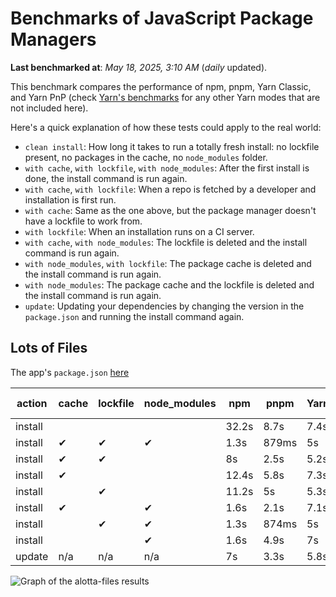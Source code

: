 # Benchmarks of JavaScript Package Managers

**Last benchmarked at**: _May 18, 2025, 3:10 AM_ (_daily_ updated).

This benchmark compares the performance of npm, pnpm, Yarn Classic, and Yarn PnP (check [Yarn's benchmarks](https://yarnpkg.com/benchmarks) for any other Yarn modes that are not included here).

Here's a quick explanation of how these tests could apply to the real world:

- `clean install`: How long it takes to run a totally fresh install: no lockfile present, no packages in the cache, no `node_modules` folder.
- `with cache`, `with lockfile`, `with node_modules`: After the first install is done, the install command is run again.
- `with cache`, `with lockfile`: When a repo is fetched by a developer and installation is first run.
- `with cache`: Same as the one above, but the package manager doesn't have a lockfile to work from.
- `with lockfile`: When an installation runs on a CI server.
- `with cache`, `with node_modules`: The lockfile is deleted and the install command is run again.
- `with node_modules`, `with lockfile`: The package cache is deleted and the install command is run again.
- `with node_modules`: The package cache and the lockfile is deleted and the install command is run again.
- `update`: Updating your dependencies by changing the version in the `package.json` and running the install command again.

## Lots of Files

The app's `package.json` [here](https://github.com/pnpm/pnpm.io/blob/main/benchmarks/fixtures/alotta-files/package.json)

| action  | cache | lockfile | node_modules| npm | pnpm | Yarn | Yarn PnP |
| ---     | ---   | ---      | ---         | --- | ---  | ---  | ---      |
| install |       |          |             | 32.2s | 8.7s | 7.4s | 3.6s |
| install | ✔     | ✔        | ✔           | 1.3s | 879ms | 5s | n/a |
| install | ✔     | ✔        |             | 8s | 2.5s | 5.2s | 1.3s |
| install | ✔     |          |             | 12.4s | 5.8s | 7.3s | 3s |
| install |       | ✔        |             | 11.2s | 5s | 5.3s | 1.3s |
| install | ✔     |          | ✔           | 1.6s | 2.1s | 7.1s | n/a |
| install |       | ✔        | ✔           | 1.3s | 874ms | 5s | n/a |
| install |       |          | ✔           | 1.6s | 4.9s | 7s | n/a |
| update  | n/a | n/a | n/a | 7s | 3.3s | 5.8s | 3.1s |

<img alt="Graph of the alotta-files results" src="/img/benchmarks/alotta-files.svg" />